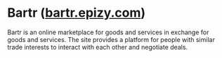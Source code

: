 # Bartr ([bartr.epizy.com](bartr.epizy.com))
Bartr is an online marketplace for goods and services in exchange for goods and services. The site provides a platform for people with similar trade interests to interact with each other and negotiate deals.

